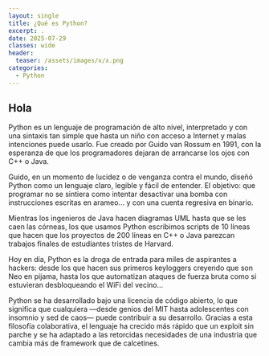 ```yaml
---
layout: single
title: ¿Qué es Python?
excerpt: .
date: 2025-07-29
classes: wide
header:
  teaser: /assets/images/x/x.png
categories:
  - Python
---
```


## Hola

Python es un lenguaje de programación de alto nivel, interpretado y con una sintaxis tan simple que hasta un niño con acceso a Internet y malas intenciones puede usarlo. Fue creado por Guido van Rossum en 1991, con la esperanza de que los programadores dejaran de arrancarse los ojos con C++ o Java.

Guido, en un momento de lucidez o de venganza contra el mundo, diseñó Python como un lenguaje claro, legible y fácil de entender. El objetivo: que programar no se sintiera como intentar desactivar una bomba con instrucciones escritas en arameo... y con una cuenta regresiva en binario.

Mientras los ingenieros de Java hacen diagramas UML hasta que se les caen las córneas, los que usamos Python escribimos scripts de 10 líneas que hacen que los proyectos de 200 líneas en C++ o Java parezcan trabajos finales de estudiantes tristes de Harvard.

Hoy en día, Python es la droga de entrada para miles de aspirantes a hackers: desde los que hacen sus primeros keyloggers creyendo que son Neo en pijama, hasta los que automatizan ataques de fuerza bruta como si estuvieran desbloqueando el WiFi del vecino... 

Python se ha desarrollado bajo una licencia de código abierto, lo que significa que cualquiera —desde genios del MIT hasta adolescentes con insomnio y sed de caos— puede contribuir a su desarrollo. Gracias a esta filosofía colaborativa, el lenguaje ha crecido más rápido que un exploit sin parche y se ha adaptado a las retorcidas necesidades de una industria que cambia más de framework que de calcetines.
